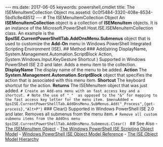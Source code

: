 --- ms.date:  2017-06-05 keywords:  powershell,cmdlet title:  The ISEMenuItemCollection Object ms.assetid:  0c0f5484-3320-408e-8534-5bd1c8e48512 ---  # The ISEMenuItemCollection Object   An **ISEMenuItemCollection** object is a collection of **ISEMenuItem** objects. It is an instance of the Microsoft.PowerShell.Host.ISE.ISEMenuItemCollection class. An example is the **$psISE.CurrentPowerShellTab.AddOnsMenu.Submenus** object that is used to customize the **Add-On** menu in Windows PowerShell Integrated Scripting Environment (ISE).  ## Method  ### Add\(string DisplayName, System.Management.Automation.ScriptBlock Action, System.Windows.Input.KeyGesture Shortcut \)   Supported in Windows PowerShell ISE 2.0 and later.    Adds a menu item to the collection.   **DisplayName**  The display name of the menu to be added.   **Action**  The **System.Management.Automation.ScriptBlock** object that specifies the action that is associated with this menu item.   **Shortcut**  The keyboard shortcut for the action.   **Returns**  The ISEMenuItem object that was just added.  ``` # Create an Add-ons menu with an fast access key and a shortcut. # Note the use of "_"  as opposed to the "&" for mapping to the fast access key letter for the menu item. $menuAdded = $psISE.CurrentPowerShellTab.AddOnsMenu.SubMenus.Add("_Process",{get-process},"Alt+P") ```  ### Clear\(\)   Supported in Windows PowerShell ISE 2.0 and later.    Removes all submenus from the menu item.  ``` # Remove all custom submenu items from the AddOns menu $psISE.CurrentPowerShellTab.AddOnsMenu.Submenus.Clear()  ```  ## See Also - [The ISEMenuItem Object](The-ISEMenuItem-Object.md)  - [The Windows PowerShell ISE Scripting Object Model](The-Windows-PowerShell-ISE-Scripting-Object-Model.md)  - [Windows PowerShell ISE Object Model Reference](Windows-PowerShell-ISE-Object-Model-Reference.md)  - [The ISE Object Model Hierarchy](The-ISE-Object-Model-Hierarchy.md)    
